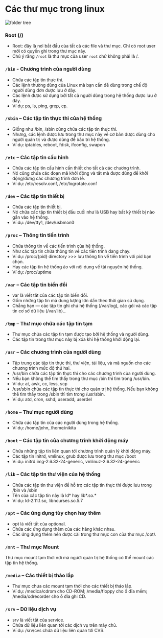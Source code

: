 # Các thư mục trong linux

![folder tree](https://prnt.sc/FrN4OyC1MLA0)

### Root (/)
- Root: đây là nơi bắt đầu của tất cả các file và thư mục. Chỉ có root user mới có quyền ghi trong thư mục này. 
- Chú ý rằng `/root` là thư mục của user `root` chứ không phải là /.

### `/bin` - Chương trình của người dùng 
- Chứa các tập tin thực thi.
- Các lệnh thường dùng của Linux mà bạn cần để dùng trong chế độ người dùng đơn được lưu ở đây.
- Các lệnh được sử dụng bởi tất cả người dùng trong hệ thống được lưu ở đây.
- Ví dụ: ps, ls, ping, grep, cp.

### `/sbin` – Các tập tin thực thi của hệ thống
- Giống như /bin, /sbin cũng chứa các tập tin thực thi.
- Nhưng, các lệnh được lưu trong thư mục này về cơ bản được dùng cho người quản trị và được dùng để bảo trì hệ thống.
- Ví dụ: iptables, reboot, fdisk, ifconfig, swapon

### `/etc` – Các tập tin cấu hình
- Chứa các tập tin cấu hình cần thiết cho tất cả các chương trình.
- Nó cũng chứa các đoạn mã khởi động và tắt mà được dùng để khởi động/dừng các chương trình đơn lẻ.
- Ví dụ: /etc/resolv.conf, /etc/logrotate.conf

### `/dev` – Các tập tin thiết bị
- Chứa các tập tin thiết bị.
- Nó chứa các tập tin thiết bị đầu cuối như là USB hay bất kỳ thiết bị nào gắn vào hệ thống.
- Ví dụ: /dev/tty1, /dev/usbmon0

### `/proc` – Thông tin tiến trình
- Chứa thông tin về các tiến trình của hệ thống.
- Như các tập tin chứa thông tin về các tiến trình đang chạy. 
- Ví dụ: /proc/{pid} directory >>> lưu thông tin về tiến trình với pid bạn chọn.
- Hay các tập tin hệ thống ảo với nội dung về tài nguyên hệ thống. 
- Ví dụ: /proc/uptime

### `/var` – Các tập tin biến đổi
- var là viết tắt của các tập tin biến đổi.
- Gồm những tập tin mà dung lượng lớn dần theo thời gian sử dụng.
- Chẳng hạn — các tập tin ghi chú hệ thống (/var/log), các gói và các tập tin cơ sở dữ liệu (/var/lib)...

### `/tmp` – Thư mục chứa các tập tin tạm
- Thư mục chứa các tập tin tạm được tạo bởi hệ thống và người dùng.
- Các tập tin trong thư mục này bị xóa khi hệ thống khởi động lại.

### `/usr` – Các chương trình của người dùng
- Tập trung các tập tin thực thi, thư viện, tài liệu, và mã nguồn cho các chương trình mức độ thứ hai.
- /usr/bin chứa các tập tin thực thi cho các chương trình của người dùng. 
- Nếu bạn không thể tìm thấy trong thư mục /bin thì tìm trong /usr/bin. 
- Ví dụ: at, awk, cc, less, scp
- /usr/sbin chứa các tập tin thực thi cho quản trị hệ thống. Nếu bạn không thể tìm thấy trong /sbin thì tìm trong /usr/sbin. 
- Ví dụ: atd, cron, sshd, useradd, userdel

### `/home` – Thư mục người dùng
- Chứa các tập tin của các người dùng trong hệ thống.
- Ví dụ: /home/john, /home/nikita

### `/boot` – Các tập tin của chương trình khởi động máy
- Chứa những tập tin liên quan tới chương trình quản lý khởi động máy.
- Các tập tin initrd, vmlinux, grub được lưu trong thư mục /boot
- Ví dụ: initrd.img-2.6.32-24-generic, vmlinuz-2.6.32-24-generic

### `/lib` – Các tập tin thư viện của hệ thống
- Chứa các tập tin thư viện để hỗ trợ các tập tin thực thi được lưu trong /bin và /sbin
- Tên của các tập tin này là ld* hay lib*.so.*
- Ví dụ: ld-2.11.1.so, libncurses.so.5.7

### `/opt` – Các ứng dụng tùy chọn hay thêm
- opt là viết tắt của optional.
- Chứa các ứng dụng thêm của các hãng khác nhau.
- Các ứng dụng thêm nên được cài trong thư mục con của thư mục /opt/.
### `/mnt` – Thư mục Mount
Thư mục mount tạm thời nơi mà người quản trị hệ thống có thể mount các tập tin hệ thống.

### `/media` – Các thiết bị tháo lắp
- Thư mục chưa các mount tạm thời cho các thiết bị tháo lắp.
- Ví dụ: /medica/cdrom cho CD-ROM; /media/floppy cho ổ đĩa mềm; /media/cdrecorder cho ổ đĩa ghi CD.

### `/srv` – Dữ liệu dịch vụ
- srv là viết tắt của service.
- Chứa dữ liệu liên quan tới các dịch vụ trên máy chủ.
- Ví dụ: /srv/cvs chứa dữ liệu liên quan tới CVS.